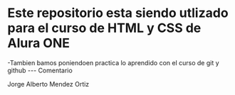 <h1>Este repositorio esta siendo utlizado para el curso de HTML y CSS de Alura ONE </h1>
-Tambien bamos poniendoen practica lo aprendido con el curso de git y github 
--- Comentario  


Jorge Alberto Mendez Ortiz